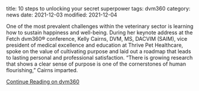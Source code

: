 title: 10 steps to unlocking your secret superpower
tags: dvm360
category: news
date: 2021-12-03
modified: 2021-12-04

One of the most prevalent challenges within the veterinary sector is learning how to sustain happiness and well-being. During her keynote address at the Fetch dvm360® conference, Kelly Cairns, DVM, MS, DACVIM (SAIM), vice president of medical excellence and education at Thrive Pet Healthcare, spoke on the value of cultivating purpose and laid out a roadmap that leads to lasting personal and professional satisfaction. “There is growing research that shows a clear sense of purpose is one of the cornerstones of human flourishing,” Cairns imparted.

[Continue Reading on dvm360](https://www.dvm360.com/view/a-sense-of-purpose-10-steps-to-unlocking-your-secret-superpower)
